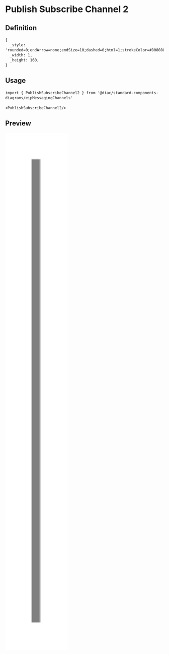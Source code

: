 # Publish Subscribe Channel 2

## Definition

```
{
  _style: 'rounded=0;endArrow=none;endSize=10;dashed=0;html=1;strokeColor=#808080;strokeWidth=2;',
  _width: 1,
  _height: 160,
}
```

## Usage

```
import { PublishSubscribeChannel2 } from '@diac/standard-components-diagrams/eipMessagingChannels'

<PublishSubscribeChannel2/>
```

## Preview

<img src="./publish-subscribe-channel-2.png" width="200"/>
